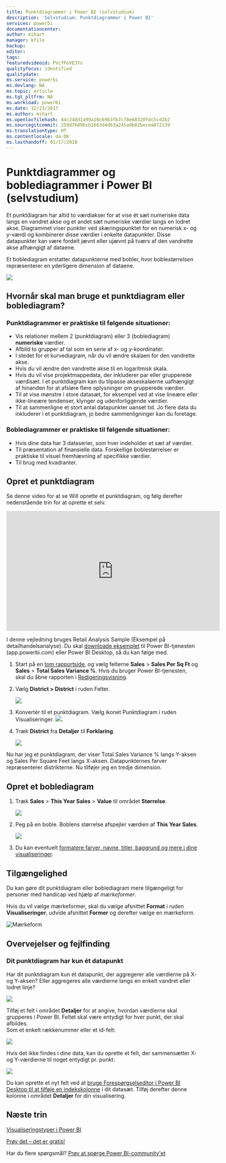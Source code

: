 ```yaml
---
title: Punktdiagrammer i Power BI (selvstudium)
description: 'Selvstudium: Punktdiagrammer i Power BI'
services: powerbi
documentationcenter: 
author: mihart
manager: kfile
backup: 
editor: 
tags: 
featuredvideoid: PVcfPoVE3Ys
qualityfocus: identified
qualitydate: 
ms.service: powerbi
ms.devlang: NA
ms.topic: article
ms.tgt_pltfrm: NA
ms.workload: powerbi
ms.date: 12/23/2017
ms.author: mihart
ms.openlocfilehash: 44c248d1a99a10c69b3fb7c78e68320fdc5cd2b2
ms.sourcegitcommit: 259d7689bcb1683d4d63a245a9b02becea072139
ms.translationtype: HT
ms.contentlocale: da-DK
ms.lasthandoff: 01/17/2018
---
```

# <a name="scatter-charts-and-bubble-charts-in-power-bi-tutorial"></a>Punktdiagrammer og boblediagrammer i Power BI (selvstudium)
Et punktdiagram har altid to værdiakser for at vise ét sæt numeriske data langs en vandret akse og et andet sæt numeriske værdier langs en lodret akse. Diagrammet viser punkter ved skæringspunktet for en numerisk x- og y-værdi og kombinerer disse værdier i enkelte datapunkter. Disse datapunkter kan være fordelt jævnt eller ujævnt på tværs af den vandrette akse afhængigt af dataene.

Et boblediagram erstatter datapunkterne med bobler, hvor boble*størrelsen* repræsenterer en yderligere dimension af dataene.

![](media/power-bi-visualization-scatter/power-bi-bubble-chart.png)

## <a name="when-to-use-a-scatter-chart-or-bubble-chart"></a>Hvornår skal man bruge et punktdiagram eller boblediagram?
### <a name="scatter-charts-are-a-great-choice"></a>Punktdiagrammer er praktiske til følgende situationer:
* Vis relationer mellem 2 (punktdiagram) eller 3 (boblediagram) **numeriske** værdier.
* Afbild to grupper af tal som en serie af x- og y-koordinater.
* I stedet for et kurvediagram, når du vil ændre skalaen for den vandrette akse.    
* Hvis du vil ændre den vandrette akse til en logaritmisk skala.
* Hvis du vil vise projektmappedata, der inkluderer par eller grupperede værdisæt. I et punktdiagram kan du tilpasse akseskalaerne uafhængigt af hinanden for at afsløre flere oplysninger om grupperede værdier.
* Til at vise mønstre i store datasæt, for eksempel ved at vise lineære eller ikke-lineære tendenser, klynger og udenforliggende værdier.
* Til at sammenligne et stort antal datapunkter uanset tid. Jo flere data du inkluderer i et punktdiagram, jo bedre sammenligninger kan du foretage.

### <a name="bubble-charts-are-a-great-choice"></a>Boblediagrammer er praktiske til følgende situationer:
* Hvis dine data har 3 dataserier, som hver indeholder et sæt af værdier.
* Til præsentation af finansielle data.  Forskellige boblestørrelser er praktiske til visuel fremhævning af specifikke værdier.
* Til brug med kvadranter.

## <a name="create-a-scatter-chart"></a>Opret et punktdiagram
Se denne video for at se Will oprette et punktdiagram, og følg derefter nedenstående trin for at oprette et selv.

<iframe width="560" height="315" src="https://www.youtube.com/embed/PVcfPoVE3Ys?list=PL1N57mwBHtN0JFoKSR0n-tBkUJHeMP2cP" frameborder="0" allowfullscreen></iframe>


I denne vejledning bruges Retail Analysis Sample (Eksempel på detailhandelsanalyse). Du skal [downloade eksemplet](sample-datasets.md) til Power BI-tjenesten (app.powerbi.com) eller Power BI Desktop, så du kan følge med.   

1. Start på en [tom rapportside](power-bi-report-add-page.md), og vælg felterne **Sales** \> **Sales Per Sq Ft** og **Sales** > **Total Sales Variance %**. Hvis du bruger Power BI-tjenesten, skal du åbne rapporten i [Redigeringsvisning](service-interact-with-a-report-in-editing-view.md).
 
2. Vælg **District > District** i ruden Felter.
   
    ![](media/power-bi-visualization-scatter/power-bi-bar-chart.png)
4. Konvertér til et punktdiagram. Vælg ikonet Punktdiagram i ruden Visualiseringer.
   ![](media/power-bi-visualization-scatter/pbi_scatter_chart_icon.png).
5. Træk **District** fra **Detaljer** til **Forklaring**.
   
    ![](media/power-bi-visualization-scatter/power-bi-scatter.png)

Nu har jeg et punktdiagram, der viser Total Sales Variance % langs Y-aksen og Sales Per Square Feet langs X-aksen.  Datapunkternes farver repræsenterer distrikterne.  Nu tilføjer jeg en tredje dimension.

## <a name="create-a-bubble-chart"></a>Opret et boblediagram
1. Træk **Sales** > **This Year Sales** > **Value** til området **Størrelse**. 
   
   ![](media/power-bi-visualization-scatter/power-bi-bubble.png)
2. Peg på en boble.  Boblens størrelse afspejler værdien af **This Year Sales**.
   
    ![](media/power-bi-visualization-scatter/pbi_scatter_chart_hover.png)
3. Du kan eventuelt [formatere farver, navne, titler, baggrund og mere i dine visualiseringer](service-getting-started-with-color-formatting-and-axis-properties.md).

## <a name="accessibility"></a>Tilgængelighed

Du kan gøre dit punktdiagram eller boblediagram mere tilgængeligt for personer med handicap ved hjælp af *mærkeformer*. 

Hvis du vil vælge mærkeformer, skal du vælge afsnittet **Format** i ruden **Visualiseringer**, udvide afsnittet **Former** og derefter vælge en mærkeform.

![Mærkeform](media/power-bi-visualization-scatter/pbi_scatter_marker.png)

## <a name="considerations-and-troubleshooting"></a>Overvejelser og fejlfinding
### <a name="your-scatter-chart-has-only-one-data-point"></a>**Dit punktdiagram har kun ét datapunkt**
Har dit punktdiagram kun ét datapunkt, der aggregerer alle værdierne på X- og Y-aksen?  Eller aggregeres alle værdierne langs en enkelt vandret eller lodret linje?

![](media/power-bi-visualization-scatter/pbi_scatter_tshoot1.png)

Tilføj et felt i området **Detaljer** for at angive, hvordan værdierne skal grupperes i Power BI. Feltet skal være entydigt for hver punkt, der skal afbildes.  
Som et enkelt rækkenummer eller et id-felt:

![](media/power-bi-visualization-scatter/pbi_scatter_tshoot.png)

Hvis det ikke findes i dine data, kan du oprette et felt, der sammensætter X- og Y-værdierne til noget entydigt pr. punkt:

![](media/power-bi-visualization-scatter/pbi_scatter_tshoot2.png)

Du kan oprette et nyt felt ved at [bruge Forespørgselseditor i Power BI Desktop til at tilføje en indekskolonne](desktop-add-custom-column.md) i dit datasæt.  Tilføj derefter denne kolonne i området **Detaljer** for din visualisering.

## <a name="next-steps"></a>Næste trin
 [Visualiseringstyper i Power BI](power-bi-visualization-types-for-reports-and-q-and-a.md)

[Prøv det – det er gratis!](https://powerbi.com/)  

Har du flere spørgsmål? [Prøv at spørge Power BI-community'et](http://community.powerbi.com/)

